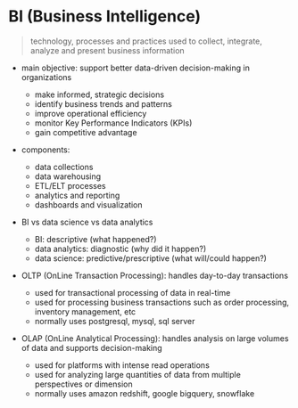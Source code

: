 
# BI (Business Intelligence)

> technology, processes and practices used to collect, integrate, analyze and present business information

- main objective: support better data-driven decision-making in organizations
  - make informed, strategic decisions
  - identify business trends and patterns
  - improve operational efficiency
  - monitor Key Performance Indicators (KPIs)
  - gain competitive advantage

- components:
  - data collections
  - data warehousing
  - ETL/ELT processes
  - analytics and reporting
  - dashboards and visualization

- BI vs data science vs data analytics
  - BI: descriptive (what happened?)
  - data analytics: diagnostic (why did it happen?)
  - data science: predictive/prescriptive (what will/could happen?)

- OLTP (OnLine Transaction Processing): handles day-to-day transactions
  - used for transactional processing of data in real-time
  - used for processing business transactions such as order processing, inventory management, etc
  - normally uses postgresql, mysql, sql server
- OLAP (OnLine Analytical Processing): handles analysis on large volumes of data and supports decision-making
  - used for platforms with intense read operations
  - used for analyzing large quantities of data from multiple perspectives or dimension
  - normally uses amazon redshift, google bigquery, snowflake

